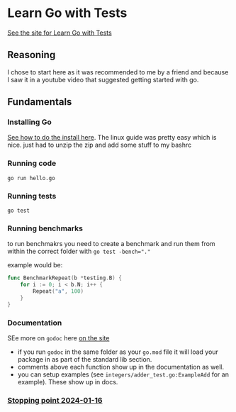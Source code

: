 # Learn Go with Tests

[See the site for Learn Go with Tests](https://quii.gitbook.io/learn-go-with-tests/)

## Reasoning 

I chose to start here as it was recommended to me by a friend and because I saw it in a youtube video that suggested getting started with go. 

## Fundamentals 

### Installing Go

[See how to do the install here](https://go.dev/doc/install). The linux guide was pretty easy which is nice. just had to unzip the zip and add some stuff to my bashrc

### Running code 
`go run hello.go`

### Running tests
`go test`

### Running benchmarks 

to run benchmakrs you need to create a benchmark and run them from within the correct folder with `go test -bench="."`

example would be: 

```go
func BenchmarkRepeat(b *testing.B) {
	for i := 0; i < b.N; i++ {
		Repeat("a", 100)
	}
}
```

### Documentation 

SEe more on `godoc` here [on the site](https://quii.gitbook.io/learn-go-with-tests/go-fundamentals/hello-world#go-doc)

- if you run `godoc` in the same folder as your `go.mod` file it will load your package in as part of the standard lib section.
- comments above each function show up in the documentation as well.
- you can setup examples (see `integers/adder_test.go:ExampleAdd` for an example). These show up in docs. 

### [Stopping point 2024-01-16](https://quii.gitbook.io/learn-go-with-tests/go-fundamentals/hello-world#keep-going-more-requirements)
